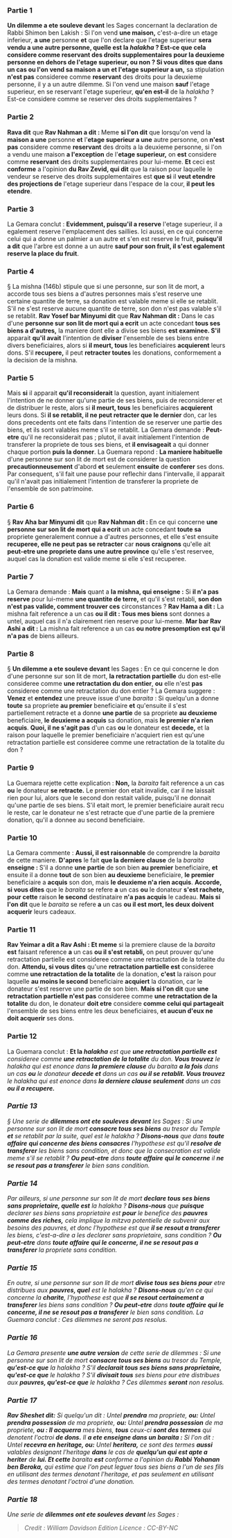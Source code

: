 
### Partie 1
<b>Un dilemme a ete souleve devant</b> les Sages concernant la declaration de Rabbi Shimon ben Lakish : Si l'on vend <b>une maison,</b> c'est-a-dire un etage inferieur, <b>a une</b> personne <b>et</b> que l'on declare que l'etage superieur <b>sera vendu <b>a une</b> autre personne, <b>quelle est</b> la <i>halakha</i> ? <b>Est-ce que cela</b> considere comme <b>reservant</b> des droits supplementaires pour la deuxieme personne en dehors de l'etage superieur, <b>ou non ? Si vous dites</b> que dans un cas ou l'on vend sa <b>maison a un et</b> l'etage superieur a un,</b> sa stipulation <b>n'est pas</b> consideree comme <b>reservant</b> des droits pour la deuxieme personne, il y a un autre dilemme. Si l'on vend une maison <b>sauf</b> l'etage superieur,</b> en se reservant l'etage superieur, <b>qu'en est-il</b> de la <i>halakha</i> ? Est-ce considere comme se reserver des droits supplementaires ?

### Partie 2
<b>Rava dit</b> que <b>Rav Nahman a dit : </b> Meme <b>si l'on dit</b> que lorsqu'on vend la <b>maison a une</b> personne <b>et</b> l'<b>etage superieur a une</b> autre personne, on <b>n'est pas</b> considere comme <b>reservant</b> des droits a la deuxieme personne, si l'on a vendu une maison <b>a l'exception</b> de l'<b>etage superieur,</b> on <b>est</b> considere comme <b>reservant</b> des droits supplementaires pour lui-meme. <b>Et</b> ceci est <b>conforme</b> a l'opinion <b>du Rav Zevid, qui dit</b> que la raison pour laquelle le vendeur se reserve des droits supplementaires est <b>que si</b> il <b>veut etendre des projections de</b> l'etage superieur dans l'espace de la cour, <b>il peut les etendre</b>.

### Partie 3
La Gemara conclut : <b>Evidemment, puisqu'il a reserve</b> l'etage superieur, il a egalement reserve l'emplacement des saillies. Ici aussi,</b> en ce qui concerne celui qui a donne un palmier a un autre et s'en est reserve le fruit, <b>puisqu'il a dit</b> que l'arbre est donne a un autre <b>sauf pour son fruit, il s'est egalement reserve la place du fruit</b>.

### Partie 4
§ La mishna (146b) stipule que si une personne, sur son lit de mort, a accorde tous ses biens a d'autres personnes mais s'est reserve une certaine quantite de terre, sa donation est valable meme si elle se retablit. S'il ne s'est reserve aucune quantite de terre, son don n'est pas valable s'il se retablit. <b>Rav Yosef bar Minyumi dit</b> que <b>Rav Nahman dit :</b> Dans le cas d'une <b>personne sur son lit de mort qui a ecrit</b> un acte concedant <b>tous ses biens a d'autres,</b> la maniere dont elle a divise ses biens <b>est examinee. S'il</b> apparait <b>qu'il avait</b> l'intention de <b>diviser</b> l'ensemble de ses biens entre divers beneficiaires, alors si <b>il meurt, tous</b> les beneficiaires <b>acquierent</b> leurs dons. S'il <b>recupere,</b> il peut <b>retracter toutes</b> les donations, conformement a la decision de la mishna.

### Partie 5
Mais <b>si</b> il apparait <b>qu'il reconsiderait</b> la question, ayant initialement l'intention de ne donner qu'une partie de ses biens, puis de reconsiderer et de distribuer le reste, alors si <b>il meurt, tous</b> les beneficiaires <b>acquierent</b> leurs dons. Si <b>il se retablit, il ne peut retracter que le dernier</b> don, car les dons precedents ont ete faits dans l'intention de se reserver une partie des biens, et ils sont valables meme s'il se retablit. La Gemara demande : <b>Peut-etre</b> qu'il ne reconsiderait pas ; plutot, il avait initialement l'intention de transferer la propriete de tous ses biens, et <b>il envisageait</b> a qui donner chaque portion <b>puis la donner</b>. La Guemara repond : <b>La maniere habituelle</b> d'une personne sur son lit de mort est de considerer</b> la question <b>precautionneusement</b> d'abord <b>et</b> seulement <b>ensuite</b> de <b>conferer</b> ses dons. Par consequent, s'il fait une pause pour reflechir dans l'intervalle, il apparait qu'il n'avait pas initialement l'intention de transferer la propriete de l'ensemble de son patrimoine.

### Partie 6
§ <b>Rav Aha bar Minyumi dit</b> que <b>Rav Nahman dit : </b> En ce qui concerne <b>une personne sur son lit de mort qui a ecrit</b> un acte concedant <b>toute sa</b> propriete generalement connue a d'autres personnes, et</b> elle s'est ensuite <b>recuperee, elle ne peut pas se retracter</b> car <b>nous craignons</b> qu'elle ait <b>peut-etre une propriete dans une autre province</b> qu'elle s'est reservee, auquel cas la donation est valide meme si elle s'est recuperee.

### Partie 7
La Gemara demande : <b>Mais</b> quant a <b>la mishna, qui enseigne :</b> Si <b>il n'a pas reserve</b> pour lui-meme <b>une quantite de terre,</b> et qu'il s'est retabli, <b>son don n'est pas valide, comment trouver ces</b> circonstances ? <b>Rav Hama a dit :</b> La mishna fait reference a un cas <b>ou il dit : Tous mes biens</b> sont donnes a untel, auquel cas il n'a clairement rien reserve pour lui-meme. <b>Mar bar Rav Ashi a dit :</b> La mishna fait reference a un cas <b>ou notre presomption est qu'il n'a pas</b> de biens ailleurs.

### Partie 8
§ <b>Un dilemme a ete souleve devant</b> les Sages : En ce qui concerne le don d'une personne sur son lit de mort, <b>la retractation partielle</b> du don est-elle consideree comme <b>une retractation du don entier</b>, <b>ou</b> elle n'est <b>pas</b> consideree comme une retractation du don entier ? La Gemara suggere : <b>Venez</b> et <b>entendez</b> une preuve issue d'une <i>baraita</i> : Si quelqu'un a donne <b>toute</b> sa propriete <b>au premier</b> beneficiaire <b>et</b> qu'ensuite il s'est partiellement retracte et a donne <b>une partie</b> de sa propriete <b>au deuxieme</b> beneficiaire, <b>le deuxieme a acquis</b> sa donation, mais <b>le premier n'a rien acquis</b>. <b>Quoi, il ne s'agit pas</b> d'un cas <b>ou</b> le donateur est <b>decede,</b> et la raison pour laquelle le premier beneficiaire n'acquiert rien est qu'une retractation partielle est consideree comme une retractation de la totalite du don ?

### Partie 9
La Guemara rejette cette explication : <b>Non,</b> la <i>baraita</i> fait reference a un cas <b>ou</b> le donateur <b>se retracte.</b> Le premier don etait invalide, car il ne laissait rien pour lui, alors que le second don restait valide, puisqu'il ne donnait qu'une partie de ses biens. S'il etait mort, le premier beneficiaire aurait recu le reste, car le donateur ne s'est retracte que d'une partie de la premiere donation, qu'il a donnee au second beneficiaire.

### Partie 10
La Gemara commente : <b>Aussi, il est raisonnable</b> de comprendre la <i>baraita</i> de cette maniere. <b>D'apres</b> le fait <b>que la derniere clause</b> de la <i>baraita</i> <b>enseigne : </b> S'il a donne <b>une partie</b> de son bien <b>au premier</b> beneficiaire, <b>et</b> ensuite il a donne <b>tout</b> de son bien <b>au deuxieme</b> beneficiaire, <b>le premier</b> beneficiaire a <b>acquis</b> son don, mais <b>le deuxieme n'a rien acquis</b>. <b>Accorde, si vous dites</b> que le <i>baraita</i> se refere <b>a</b> un cas <b>ou</b> le donateur <b>s'est rachete, pour cette</b> raison <b>le second</b> destinataire <b>n'a pas acquis</b> le cadeau. <b>Mais si l'on dit</b> que le <i>baraita</i> se refere <b>a</b> un cas <b>ou il est mort, les deux doivent acquerir</b> leurs cadeaux.

### Partie 11
<b>Rav Yeimar a dit a Rav Ashi : Et meme</b> si la premiere clause de la <i>baraita</i> <b>est</b> faisant reference <b>a</b> un cas <b>ou il s'est retabli,</b> on peut prouver qu'une retractation partielle est consideree comme une retractation de la totalite du don. <b>Attendu, si vous dites</b> qu'une <b>retractation partielle est</b> consideree comme <b>une retractation de la totalite</b> de la donation, <b>c'est</b> la raison pour laquelle <b>au moins le second</b> beneficiaire <b>acquiert</b> la donation, car le donateur s'est reserve une partie de son bien. <b>Mais si l'on dit</b> que <b>une retractation partielle n'est pas</b> consideree comme <b>une retractation de la totalite</b> du don, le donateur <b>doit etre</b> considere <b>comme celui qui partageait</b> l'ensemble de ses biens entre les deux beneficiaires, <b>et aucun d'eux ne doit acquerir</b> ses dons.

### Partie 12
La Guemara conclut : <b>Et la <i>halakha</b> est que <b>une retractation partielle est</b> consideree comme <b>une retractation de la totalite</b> du don. <b>Vous trouvez</b> le <i>halakha</i> qui est enonce dans <b>la premiere clause</b> du <i>baraita</i> <b>a la fois</b> dans un cas <b>ou</b> le donateur <b>decede et</b> dans un cas <b>ou il se retablit. Vous trouvez</b> le <i>halakha</i> qui est enonce dans <b>la derniere clause seulement</b> dans un cas <b>ou il a recupere.</b>

### Partie 13
§ Une serie de <b>dilemmes ont ete souleves devant</b> les Sages : Si une personne sur son lit de mort <b>consacre tous ses biens</b> au tresor du Temple <b>et</b> se retablit par la suite, quel est</b> le <i>halakha</i> ? <b>Disons-nous</b> que dans <b>toute affaire</b> <b>qui concerne des biens consacres</b> l'hypothese est qu'il <b>resolve de transferer</b> les biens sans condition, et donc que la consecration est valide meme s'il se retablit ? <b>Ou peut-etre</b> dans <b>toute affaire</b> <b>qui le concerne</b> il <b>ne se resout pas a transferer</b> le bien sans condition.

### Partie 14
Par ailleurs, si une personne sur son lit de mort <b>declare tous ses biens sans proprietaire, quelle est</b> la <i>halakha</i> ? <b>Disons-nous</b> que <b>puisque</b> declarer ses biens sans proprietaire est <b>pour</b> le benefice des <b>pauvres comme des riches,</b> cela implique la mitzva potentielle de subvenir aux besoins des pauvres, et donc l'hypothese est que <b>il se resout a transferer</b> les biens, c'est-a-dire a les declarer sans proprietaire, sans condition ? <b>Ou peut-etre</b> dans <b>toute affaire</b> <b>qui le concerne, il ne se resout pas a transferer</b> la propriete sans condition.

### Partie 15
En outre, si une personne sur son lit de mort <b>divise tous ses biens pour</b> etre distribues aux <b>pauvres, quel</b> est le <i>halakha</i> ? <b>Disons-nous</b> qu'en ce qui concerne la <b>charite</b>, l'hypothese est que <b>il se resout certainement a transferer</b> les biens sans condition ? <b>Ou peut-etre</b> dans <b>toute affaire</b> <b>qui le concerne, il ne se resout pas a transferer</b> le bien sans condition. La Guemara conclut : Ces dilemmes ne seront pas resolus.

### Partie 16
La Gemara presente <b>une autre version</b> de cette serie de dilemmes : Si une personne sur son lit de mort <b>consacre tous ses biens</b> au tresor du Temple, <b>qu'est-ce que</b> la <i>halakha</i> ? S'il <b>declarait tous ses biens sans proprietaire, qu'est-ce que</b> le <i>halakha</i> ? S'il <b>divisait tous</b> ses biens pour</b> etre distribues aux <b>pauvres, qu'est-ce que</b> le <i>halakha</i> ? Ces dilemmes <b>seront</b> non resolus.

### Partie 17
<b>Rav Sheshet dit:</b> Si quelqu'un dit : Untel <b>prendra</b> ma propriete, <b>ou:</b> Untel <b>prendra possession</b> de ma propriete, <b>ou:</b> Untel <b>prendra possession</b> de ma propriete, <b>ou : Il acquerra</b> mes biens, <b>tous</b> ceux-ci <b>sont des termes</b> qui denotent l'octroi <b>de dons.</b> Il <b>a ete enseigne dans un <i>baraita</i> :</b> Si l'on dit : Untel <b>recevra en heritage, ou:</b> Untel <b>heritera,</b> ce sont des termes <b>aussi</b> valables designant l'heritage <b>dans</b> le cas de <b>quelqu'un qui est apte a heriter</b> de <b>lui. Et cette</b> <i>baraita</i> <b>est</b> conforme a l'opinion du <b>Rabbi Yohanan ben Beroka,</b> qui estime que l'on peut leguer tous ses biens a l'un de ses fils en utilisant des termes denotant l'heritage, et pas seulement en utilisant des termes denotant l'octroi d'une donation.

### Partie 18
Une serie de <b>dilemmes ont ete souleves devant</b> les Sages :

>Credit : William Davidson Edition
>Licence : CC-BY-NC